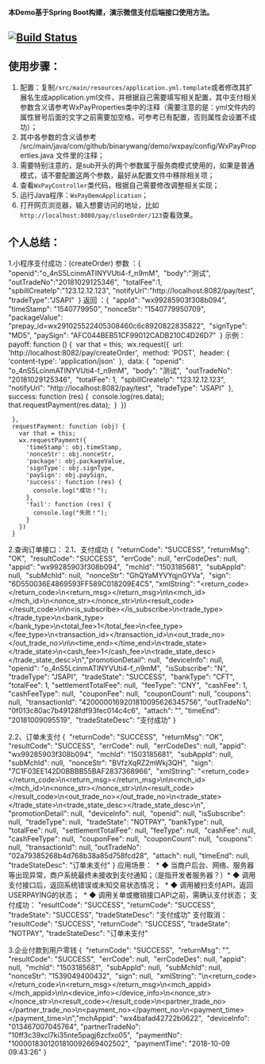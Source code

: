 #### 本Demo基于Spring Boot构建，演示微信支付后端接口使用方法。

[![Build Status](https://travis-ci.org/binarywang/weixin-java-pay-demo.svg?branch=master)](https://travis-ci.org/binarywang/weixin-java-pay-demo)
-----------------------

## 使用步骤：
1. 配置：复制`/src/main/resources/application.yml.template`或者修改其扩展名生成application.yml文件，并根据自己需要填写相关配置，其中支付相关参数含义请参考WxPayProperties类中的注释（需要注意的是：yml文件内的属性冒号后面的文字之前需要加空格，可参考已有配置，否则属性会设置不成功）；	
1. 其中各参数的含义请参考 /src/main/java/com/github/binarywang/demo/wxpay/config/WxPayProperties.java 文件里的注释；
1. 需要特别注意的，是sub开头的两个参数属于服务商模式使用的，如果是普通模式，请不要配置这两个参数，最好从配置文件中移除相关项；
1. 查看`WxPayController`类代码，根据自己需要修改调整相关实现；
1. 运行Java程序：`WxPayDemoApplication`；
1. 打开网页浏览器，输入想要访问的地址，比如`http://localhost:8080/pay/closeOrder/123`查看效果。
	
## 个人总结：
1.小程序支付成功：(createOrder)
参数 ：{
​    	"openid":"o_4nS5LcinmATINYVUti4-f_n9mM",
​    	"body":"测试",
​    	"outTradeNo":"20181029125346",
​    	"totalFee":1,
​    	"spbillCreateIp":"123.12.12.123",
​    	"notifyUrl":"http://localhost:8082/pay/test",
​    	"tradeType":"JSAPI"
​    }
返回 ：{
​        "appId": "wx99285903f308b094",
​        "timeStamp": "1540779950",
​        "nonceStr": "1540779950709",
​        "packageValue": "prepay_id=wx291025522405308460c6c8920822835822",
​        "signType": "MD5",
​        "paySign": "AFC044BEB51CF99012CADB210C4D26D7"
​    }
示例： payoff: function () {
​       var that = this;
​       wx.request({
​         url: 'http://localhost:8082/pay/createOrder',
​         method: 'POST',
​         header: {
​           'content-type': 'application/json'
​         },
​         data: {
​           "openid": "o_4nS5LcinmATINYVUti4-f_n9mM",
​           "body": "测试",
​           "outTradeNo": "20181029125346",
​           "totalFee": 1,
​           "spbillCreateIp": "123.12.12.123",
​           "notifyUrl": "http://localhost:8082/pay/test",
​           "tradeType": "JSAPI"
​         },
​         success: function (res) {
​           console.log(res.data);
​           that.requestPayment(res.data);
​         }
​       })

     },
     requestPayment: function (obj) {
       var that = this;
       wx.requestPayment({
         'timeStamp': obj.timeStamp,
         'nonceStr': obj.nonceStr,
         'package': obj.packageValue,
         'signType': obj.signType,
         'paySign': obj.paySign,
         'success': function (res) {
           console.log("成功！");
         },
         'fail': function (res) {
           console.log("失败！");
         }
       })
     }   
2.查询订单接口：
2.1、支付成功
{
​    "returnCode": "SUCCESS",
​    "returnMsg": "OK",
​    "resultCode": "SUCCESS",
​    "errCode": null,
​    "errCodeDes": null,
​    "appid": "wx99285903f308b094",
​    "mchId": "1503185681",
​    "subAppId": null,
​    "subMchId": null,
​    "nonceStr": "GhQYaMYVYqjnGYVa",
​    "sign": "6D550036E4869593FF589C018209E4C5",
​    "xmlString": "<xml><return_code><![CDATA[SUCCESS]]></return_code>\n<return_msg><![CDATA[OK]]></return_msg>\n<appid><![CDATA[wx99285903f308b094]]></appid>\n<mch_id><![CDATA[1503185681]]></mch_id>\n<nonce_str><![CDATA[GhQYaMYVYqjnGYVa]]></nonce_str>\n<sign><![CDATA[6D550036E4869593FF589C018209E4C5]]></sign>\n<result_code><![CDATA[SUCCESS]]></result_code>\n<openid><![CDATA[o_4nS5LcinmATINYVUti4-f_n9mM]]></openid>\n<is_subscribe><![CDATA[N]]></is_subscribe>\n<trade_type><![CDATA[JSAPI]]></trade_type>\n<bank_type><![CDATA[CFT]]></bank_type>\n<total_fee>1</total_fee>\n<fee_type><![CDATA[CNY]]></fee_type>\n<transaction_id><![CDATA[4200000169201810095626345756]]></transaction_id>\n<out_trade_no><![CDATA[0f013c80ac7b49128fdf93fec014c4c6]]></out_trade_no>\n<attach><![CDATA[]]></attach>\n<time_end><![CDATA[20181009095519]]></time_end>\n<trade_state><![CDATA[SUCCESS]]></trade_state>\n<cash_fee>1</cash_fee>\n<trade_state_desc><![CDATA[支付成功]]></trade_state_desc>\n</xml>",
​    "promotionDetail": null,
​    "deviceInfo": null,
​    "openid": "o_4nS5LcinmATINYVUti4-f_n9mM",
​    "isSubscribe": "N",
​    "tradeType": "JSAPI",
​    "tradeState": "SUCCESS",
​    "bankType": "CFT",
​    "totalFee": 1,
​    "settlementTotalFee": null,
​    "feeType": "CNY",
​    "cashFee": 1,
​    "cashFeeType": null,
​    "couponFee": null,
​    "couponCount": null,
​    "coupons": null,
​    "transactionId": "4200000169201810095626345756",
​    "outTradeNo": "0f013c80ac7b49128fdf93fec014c4c6",
​    "attach": "",
​    "timeEnd": "20181009095519",
​    "tradeStateDesc": "支付成功"
}

2.2、订单未支付
{
​    "returnCode": "SUCCESS",
​    "returnMsg": "OK",
​    "resultCode": "SUCCESS",
​    "errCode": null,
​    "errCodeDes": null,
​    "appid": "wx99285903f308b094",
​    "mchId": "1503185681",
​    "subAppId": null,
​    "subMchId": null,
​    "nonceStr": "BVfzXqRZ2mWkj3QH",
​    "sign": "7C1F03EE142D0BBBB55BAF2837368966",
​    "xmlString": "<xml><return_code><![CDATA[SUCCESS]]></return_code>\n<return_msg><![CDATA[OK]]></return_msg>\n<appid><![CDATA[wx99285903f308b094]]></appid>\n<mch_id><![CDATA[1503185681]]></mch_id>\n<nonce_str><![CDATA[BVfzXqRZ2mWkj3QH]]></nonce_str>\n<sign><![CDATA[7C1F03EE142D0BBBB55BAF2837368966]]></sign>\n<result_code><![CDATA[SUCCESS]]></result_code>\n<out_trade_no><![CDATA[02a79385268b4d768b38a85d758fcd28]]></out_trade_no>\n<trade_state><![CDATA[NOTPAY]]></trade_state>\n<trade_state_desc><![CDATA[订单未支付]]></trade_state_desc>\n</xml>",
​    "promotionDetail": null,
​    "deviceInfo": null,
​    "openid": null,
​    "isSubscribe": null,
​    "tradeType": null,
​    "tradeState": "NOTPAY",
​    "bankType": null,
​    "totalFee": null,
​    "settlementTotalFee": null,
​    "feeType": null,
​    "cashFee": null,
​    "cashFeeType": null,
​    "couponFee": null,
​    "couponCount": null,
​    "coupons": null,
​    "transactionId": null,
​    "outTradeNo": "02a79385268b4d768b38a85d758fcd28",
​    "attach": null,
​    "timeEnd": null,
​    "tradeStateDesc": "订单未支付"
}
应用场景：
​     * ◆ 当商户后台、网络、服务器等出现异常，商户系统最终未接收到支付通知；（是指开发者服务器？）
​     * ◆ 调用支付接口后，返回系统错误或未知交易状态情况；
​     * ◆ 调用被扫支付API，返回USERPAYING的状态；
​     * ◆ 调用关单或撤销接口API之前，需确认支付状态；
支付成功： "resultCode": "SUCCESS", "returnCode": "SUCCESS", "tradeState": "SUCCESS", "tradeStateDesc": "支付成功"
支付取消： "resultCode": "SUCCESS", "returnCode": "SUCCESS",  "tradeState": "NOTPAY",  "tradeStateDesc": "订单未支付"


3.企业付款到用户零钱
{
​    "returnCode": "SUCCESS",
​    "returnMsg": "",
​    "resultCode": "SUCCESS",
​    "errCode": null,
​    "errCodeDes": null,
​    "appid": null,
​    "mchId": "1503185681",
​    "subAppId": null,
​    "subMchId": null,
​    "nonceStr": "1539049400432",
​    "sign": null,
​    "xmlString": "<xml>\n<return_code><![CDATA[SUCCESS]]></return_code>\n<return_msg><![CDATA[]]></return_msg>\n<mch_appid><![CDATA[wx4bafad42722b0622]]></mch_appid>\n<mchid><![CDATA[1503185681]]></mchid>\n<device_info><![CDATA[013467007045764]]></device_info>\n<nonce_str><![CDATA[1539049400432]]></nonce_str>\n<result_code><![CDATA[SUCCESS]]></result_code>\n<partner_trade_no><![CDATA[10ff3c39xcl7ki35nte5pagj6zcfxo05]]></partner_trade_no>\n<payment_no><![CDATA[1000018301201810092669402502]]></payment_no>\n<payment_time><![CDATA[2018-10-09 09:43:26]]></payment_time>\n</xml>",
​    "mchAppid": "wx4bafad42722b0622",
​    "deviceInfo": "013467007045764",
​    "partnerTradeNo": "10ff3c39xcl7ki35nte5pagj6zcfxo05",
​    "paymentNo": "1000018301201810092669402502",
​    "paymentTime": "2018-10-09 09:43:26"
}
